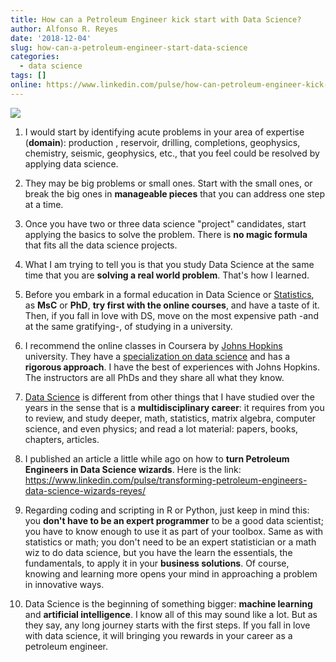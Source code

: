 ```yaml
---
title: How can a Petroleum Engineer kick start with Data Science?
author: Alfonso R. Reyes
date: '2018-12-04'
slug: how-can-a-petroleum-engineer-start-data-science
categories:
  - data science
tags: []
online: https://www.linkedin.com/pulse/how-can-petroleum-engineer-kick-start-data-science-alfonso-r-reyes/
---
```


[![](/img/kick_start-cover.png)](/img/kick_start-cover.png)



1. I would start by identifying acute problems in your area of expertise (**domain**): production , reservoir, drilling, completions, geophysics, chemistry, seismic, geophysics, etc., that you feel could be resolved by applying data science.

2. They may be big problems or small ones. Start with the small ones, or break the big ones in **manageable pieces** that you can address one step at a time.

3. Once you have two or three data science "project" candidates, start applying the basics to solve the problem. There is **no magic formula** that fits all the data science projects.


4. What I am trying to tell you is that you study Data Science at the same time that you are **solving a real world problem**. That's how I learned.


5. Before you embark in a formal education in Data Science or [Statistics](https://en.wikipedia.org/wiki/Statistics), as **MsC** or **PhD**, **try first with the online courses**, and have a taste of it. Then, if you fall in love with DS, move on the most expensive path -and at the same gratifying-, of studying in a university.


6. I recommend the online classes in Coursera by [Johns Hopkins](https://www.coursera.org/courses?query=johns%20hopkins%20data%20science) university. They have a [specialization on data science](https://www.coursera.org/specializations/jhu-data-science) and has a **rigorous approach**. I have the best of experiences with Johns Hopkins. The instructors are all PhDs and they share all what they know.


7. [Data Science](https://en.wikipedia.org/wiki/Data_science) is different from other things that I have studied over the years in the sense that is a **multidisciplinary career**: it requires from you to review, and study deeper, math, statistics, matrix algebra, computer science, and even physics; and read a lot material: papers, books, chapters, articles.


8. I published an article a little while ago on how to **turn Petroleum Engineers in Data Science wizards**. Here is the link:  https://www.linkedin.com/pulse/transforming-petroleum-engineers-data-science-wizards-reyes/


9. Regarding coding and scripting in R or Python, just keep in mind this: you **don't have to be an expert programmer** to be a good data scientist; you have to know enough to use it as part of your toolbox. Same as with statistics or math; you don't need to be an expert statistician or a math wiz to do data science, but you have the learn the essentials, the fundamentals, to apply it in your **business solutions**. Of course, knowing and learning more opens your mind in approaching a problem in innovative ways.


10. Data Science is the beginning of something bigger: **machine learning** and **artificial intelligence**. I know all of this may sound like a lot. But as they say, any long journey starts with the first steps. If you fall in love with data science, it will bringing you rewards in your career as a petroleum engineer.



